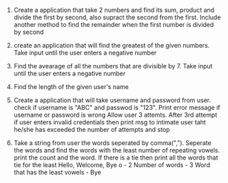 1) Create a application that take 2 numbers and find its sum, product and divide the first by second, also supract the second from the first. 
Include another method to find the remainder when the first number is divided by second

2)  create an application that will find the greatest of the given numbers. Take input until the user enters a negative number

3) Find the avearage of all the numbers that are divisible by 7. Take input until the user enters a negative number

4) Find the length of the given user's name

5) Create a application that will take username and password from user. check if username is "ABC" and passwod is "123". 
Print error message if username or password is wrong
Allow user 3 attemts.
After 3rd attempt if user enters invalid credentials then print msg to intimate user taht he/she has exceeded the number of attempts and stop

7) Take a string from user the words seperated by comma(","). Seperate the words and find the words with the least number of repeating vowels. print the count and the word. If there is a tie then print all the words that tie for the least
Hello, Welcome, Bye
o - 2
Number of words - 3
Word that has the least vowels - Bye

